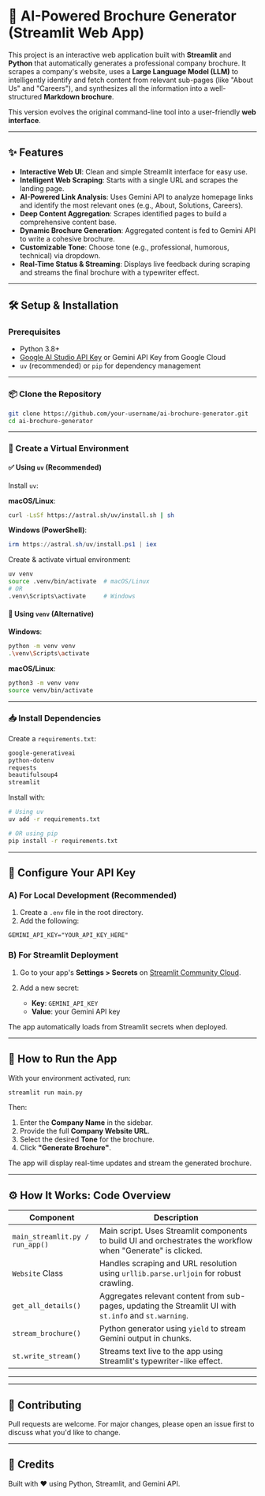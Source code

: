 
# 🤖 AI-Powered Brochure Generator (Streamlit Web App)
[](https://ai-brochure-generator-shera.streamlit.app/)

This project is an interactive web application built with **Streamlit** and **Python** that automatically generates a professional company brochure. It scrapes a company's website, uses a **Large Language Model (LLM)** to intelligently identify and fetch content from relevant sub-pages (like "About Us" and "Careers"), and synthesizes all the information into a well-structured **Markdown brochure**.

This version evolves the original command-line tool into a user-friendly **web interface**.

---

## ✨ Features

- **Interactive Web UI**: Clean and simple Streamlit interface for easy use.
- **Intelligent Web Scraping**: Starts with a single URL and scrapes the landing page.
- **AI-Powered Link Analysis**: Uses Gemini API to analyze homepage links and identify the most relevant ones (e.g., About, Solutions, Careers).
- **Deep Content Aggregation**: Scrapes identified pages to build a comprehensive content base.
- **Dynamic Brochure Generation**: Aggregated content is fed to Gemini API to write a cohesive brochure.
- **Customizable Tone**: Choose tone (e.g., professional, humorous, technical) via dropdown.
- **Real-Time Status & Streaming**: Displays live feedback during scraping and streams the final brochure with a typewriter effect.

---

## 🛠️ Setup & Installation

### Prerequisites

- Python 3.8+
- [Google AI Studio API Key](https://makersuite.google.com/) or Gemini API Key from Google Cloud
- `uv` (recommended) or `pip` for dependency management

---

### 📦 Clone the Repository

```bash
git clone https://github.com/your-username/ai-brochure-generator.git
cd ai-brochure-generator
````

---

### 🧪 Create a Virtual Environment

#### ✅ Using `uv` (Recommended)

Install `uv`:

**macOS/Linux**:

```bash
curl -LsSf https://astral.sh/uv/install.sh | sh
```

**Windows (PowerShell)**:

```powershell
irm https://astral.sh/uv/install.ps1 | iex
```

Create & activate virtual environment:

```bash
uv venv
source .venv/bin/activate  # macOS/Linux
# OR
.venv\Scripts\activate     # Windows
```

#### 🧰 Using `venv` (Alternative)

**Windows**:

```bash
python -m venv venv
.\venv\Scripts\activate
```

**macOS/Linux**:

```bash
python3 -m venv venv
source venv/bin/activate
```

---

### 📥 Install Dependencies

Create a `requirements.txt`:

```txt
google-generativeai
python-dotenv
requests
beautifulsoup4
streamlit
```

Install with:

```bash
# Using uv
uv add -r requirements.txt

# OR using pip
pip install -r requirements.txt
```

---

## 🔐 Configure Your API Key

### A) For Local Development (Recommended)

1. Create a `.env` file in the root directory.
2. Add the following:

```env
GEMINI_API_KEY="YOUR_API_KEY_HERE"
```

### B) For Streamlit Deployment

1. Go to your app's **Settings > Secrets** on [Streamlit Community Cloud](https://streamlit.io/cloud).
2. Add a new secret:

   * **Key**: `GEMINI_API_KEY`
   * **Value**: your Gemini API key

The app automatically loads from Streamlit secrets when deployed.

---

## 🚀 How to Run the App

With your environment activated, run:

```bash
streamlit run main.py
```

Then:

1. Enter the **Company Name** in the sidebar.
2. Provide the full **Company Website URL**.
3. Select the desired **Tone** for the brochure.
4. Click **"Generate Brochure"**.

The app will display real-time updates and stream the generated brochure.

---

## ⚙️ How It Works: Code Overview

| Component                       | Description                                                                                                  |
| ------------------------------- | ------------------------------------------------------------------------------------------------------------ |
| `main_streamlit.py / run_app()` | Main script. Uses Streamlit components to build UI and orchestrates the workflow when "Generate" is clicked. |
| `Website` Class                 | Handles scraping and URL resolution using `urllib.parse.urljoin` for robust crawling.                        |
| `get_all_details()`             | Aggregates relevant content from sub-pages, updating the Streamlit UI with `st.info` and `st.warning`.       |
| `stream_brochure()`             | Python generator using `yield` to stream Gemini output in chunks.                                            |
| `st.write_stream()`             | Streams text live to the app using Streamlit's typewriter-like effect.                                       |

---



---

## 🤝 Contributing

Pull requests are welcome. For major changes, please open an issue first to discuss what you'd like to change.

---

## 🧠 Credits

Built with ❤️ using Python, Streamlit, and Gemini API.

